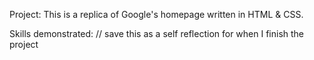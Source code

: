 
Project:
This is a replica of Google's homepage written in HTML & CSS.

Skills demonstrated:
// save this as a self reflection for when I finish the project
